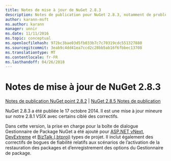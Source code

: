 ```yaml
---
title: Notes de mise à jour de NuGet 2.8.3
description: Notes de publication pour NuGet 2.8.3, notamment de problèmes connus, des correctifs de bogues, les fonctionnalités ajoutées et dcr.
author: karann-msft
ms.author: karann
manager: unnir
ms.date: 11/11/2016
ms.topic: conceptual
ms.openlocfilehash: 972bc3bae03d5fb033b7c7c70319cdc551327880
ms.sourcegitcommit: 3eab9c4dd41ea7ccd2c28bb5ab16f6fbbec13708
ms.translationtype: MT
ms.contentlocale: fr-FR
ms.lasthandoff: 04/26/2018
---
```

# <a name="nuget-283-release-notes"></a>Notes de mise à jour de NuGet 2.8.3

[Notes de publication NuGet point 2.8.2](../release-notes/nuget-2.8.2.md) | [NuGet 2.8.5 Notes de publication](../release-notes/nuget-2.8.5.md)

NuGet 2.8.3 a été publiée le 17 octobre 2014. Il est une mise à jour mineure sur notre 2.8.1 VSIX avec certains ciblé des correctifs.

Dans cette version, la prise en charge pour la boîte de dialogue Gestionnaire de Package NuGet a été ajouté pour [ASP.NET vNext](http://www.asp.net/vnext), [DevExtreme](http://js.devexpress.com/) et [BizTalk (.btproj)](/biztalk/core/developing-biztalk-server-applications) types de projet. Il inclut également des correctifs de bogues de fiabilité relatifs aux scénarios de l’activation de la restauration des packages et d’enregistrement des options du Gestionnaire de package.
